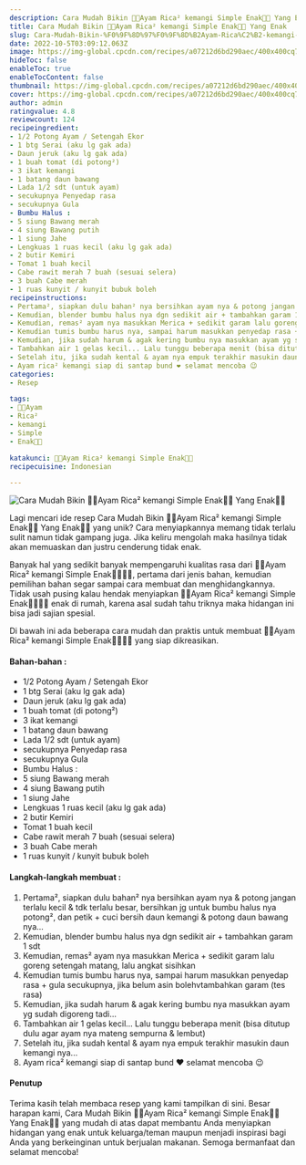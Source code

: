 ```yaml
---
description: Cara Mudah Bikin 🍗🍲Ayam Rica² kemangi Simple Enak🍲🍗 Yang Enak"
title: Cara Mudah Bikin 🍗🍲Ayam Rica² kemangi Simple Enak🍲🍗 Yang Enak
slug: Cara-Mudah-Bikin-%F0%9F%8D%97%F0%9F%8D%B2Ayam-Rica%C2%B2-kemangi-Simple-Enak%F0%9F%8D%B2%F0%9F%8D%97-Yang-Enak
date: 2022-10-5T03:09:12.063Z
image: https://img-global.cpcdn.com/recipes/a07212d6bd290aec/400x400cq70/photo.jpg
hideToc: false
enableToc: true
enableTocContent: false
thumbnail: https://img-global.cpcdn.com/recipes/a07212d6bd290aec/400x400cq70/photo.jpg
cover: https://img-global.cpcdn.com/recipes/a07212d6bd290aec/400x400cq70/photo.jpg
author: admin
ratingvalue: 4.8
reviewcount: 124
recipeingredient:
- 1/2 Potong Ayam / Setengah Ekor
- 1 btg Serai (aku lg gak ada)
- Daun jeruk (aku lg gak ada)
- 1 buah tomat (di potong²)
- 3 ikat kemangi
- 1 batang daun bawang
- Lada 1/2 sdt (untuk ayam)
- secukupnya Penyedap rasa
- secukupnya Gula
- Bumbu Halus :
- 5 siung Bawang merah
- 4 siung Bawang putih
- 1 siung Jahe
- Lengkuas 1 ruas kecil (aku lg gak ada)
- 2 butir Kemiri
- Tomat 1 buah kecil
- Cabe rawit merah 7 buah (sesuai selera)
- 3 buah Cabe merah
- 1 ruas kunyit / kunyit bubuk boleh
recipeinstructions:
- Pertama², siapkan dulu bahan² nya bersihkan ayam nya & potong jangan terlalu kecil & tdk terlalu besar, bersihkan jg untuk bumbu halus nya potong², dan petik + cuci bersih daun kemangi & potong daun bawang nya...
- Kemudian, blender bumbu halus nya dgn sedikit air + tambahkan garam 1 sdt
- Kemudian, remas² ayam nya masukkan Merica + sedikit garam lalu goreng setengah matang, lalu angkat sisihkan
- Kemudian tumis bumbu harus nya, sampai harum masukkan penyedap rasa + gula secukupnya, jika belum asin bolehvtambahkan garam (tes rasa)
- Kemudian, jika sudah harum & agak kering bumbu nya masukkan ayam yg sudah digoreng tadi...
- Tambahkan air 1 gelas kecil... Lalu tunggu beberapa menit (bisa ditutup dulu agar ayam nya mateng sempurna & lembut)
- Setelah itu, jika sudah kental & ayam nya empuk terakhir masukin daun kemangi nya...
- Ayam rica² kemangi siap di santap bund ❤️ selamat mencoba 😉
categories:
- Resep

tags:
- 🍗🍲Ayam
- Rica²
- kemangi
- Simple
- Enak🍲🍗

katakunci: 🍗🍲Ayam Rica² kemangi Simple Enak🍲🍗
recipecuisine: Indonesian

---
```


![Cara Mudah Bikin 🍗🍲Ayam Rica² kemangi Simple Enak🍲🍗 Yang Enak👩‍🍳](https://img-global.cpcdn.com/recipes/a07212d6bd290aec/400x400cq70/photo.jpg)

Lagi mencari ide resep Cara Mudah Bikin 🍗🍲Ayam Rica² kemangi Simple Enak🍲🍗 Yang Enak👩‍🍳 yang unik? Cara menyiapkannya memang tidak terlalu sulit namun tidak gampang juga. Jika keliru mengolah maka hasilnya tidak akan memuaskan dan justru cenderung tidak enak.

Banyak hal yang sedikit banyak mempengaruhi kualitas rasa dari 🍗🍲Ayam Rica² kemangi Simple Enak🍲🍗👩‍🍳, pertama dari jenis bahan, kemudian pemilihan bahan segar sampai cara membuat dan menghidangkannya. Tidak usah pusing kalau hendak menyiapkan 🍗🍲Ayam Rica² kemangi Simple Enak🍲🍗👩‍🍳 enak di rumah, karena asal sudah tahu triknya maka hidangan ini bisa jadi sajian spesial.

Di bawah ini ada beberapa cara mudah dan praktis untuk membuat 🍗🍲Ayam Rica² kemangi Simple Enak🍲🍗👩‍🍳 yang siap dikreasikan.

<!--inarticleads1-->

#### Bahan-bahan :

- 1/2 Potong Ayam / Setengah Ekor
- 1 btg Serai (aku lg gak ada)
- Daun jeruk (aku lg gak ada)
- 1 buah tomat (di potong²)
- 3 ikat kemangi
- 1 batang daun bawang
- Lada 1/2 sdt (untuk ayam)
- secukupnya Penyedap rasa
- secukupnya Gula
- Bumbu Halus :
- 5 siung Bawang merah
- 4 siung Bawang putih
- 1 siung Jahe
- Lengkuas 1 ruas kecil (aku lg gak ada)
- 2 butir Kemiri
- Tomat 1 buah kecil
- Cabe rawit merah 7 buah (sesuai selera)
- 3 buah Cabe merah
- 1 ruas kunyit / kunyit bubuk boleh

<!--inarticleads2-->

#### Langkah-langkah membuat :

1. Pertama², siapkan dulu bahan² nya bersihkan ayam nya & potong jangan terlalu kecil & tdk terlalu besar, bersihkan jg untuk bumbu halus nya potong², dan petik + cuci bersih daun kemangi & potong daun bawang nya...
1. Kemudian, blender bumbu halus nya dgn sedikit air + tambahkan garam 1 sdt
1. Kemudian, remas² ayam nya masukkan Merica + sedikit garam lalu goreng setengah matang, lalu angkat sisihkan
1. Kemudian tumis bumbu harus nya, sampai harum masukkan penyedap rasa + gula secukupnya, jika belum asin bolehvtambahkan garam (tes rasa)
1. Kemudian, jika sudah harum & agak kering bumbu nya masukkan ayam yg sudah digoreng tadi...
1. Tambahkan air 1 gelas kecil... Lalu tunggu beberapa menit (bisa ditutup dulu agar ayam nya mateng sempurna & lembut)
1. Setelah itu, jika sudah kental & ayam nya empuk terakhir masukin daun kemangi nya...
1. Ayam rica² kemangi siap di santap bund ❤️ selamat mencoba 😉

#### Penutup

Terima kasih telah membaca resep yang kami tampilkan di sini. Besar harapan kami, Cara Mudah Bikin 🍗🍲Ayam Rica² kemangi Simple Enak🍲🍗 Yang Enak👩‍🍳 yang mudah di atas dapat membantu Anda menyiapkan hidangan yang enak untuk keluarga/teman maupun menjadi inspirasi bagi Anda yang berkeinginan untuk berjualan makanan. Semoga bermanfaat dan selamat mencoba!